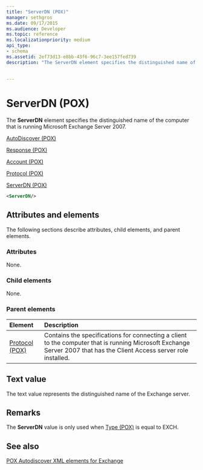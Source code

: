```yaml
---
title: "ServerDN (POX)"
manager: sethgros
ms.date: 09/17/2015
ms.audience: Developer
ms.topic: reference
ms.localizationpriority: medium
api_type:
- schema
ms.assetid: 2ef73d13-e8bb-43f6-96c7-3ee157fed739
description: "The ServerDN element specifies the distinguished name of the computer that is running Microsoft Exchange Server 2007."
 
 
---
```


# ServerDN (POX)

The **ServerDN** element specifies the distinguished name of the computer that is running Microsoft Exchange Server 2007. 
  
[AutoDiscover (POX)](autodiscover-pox.md)
  
[Response (POX)](response-pox.md)
  
[Account (POX)](account-pox.md)
  
[Protocol (POX)](protocol-pox.md)
  
[ServerDN (POX)](serverdn-pox.md)
  
```xml
<ServerDN/>
```

## Attributes and elements

The following sections describe attributes, child elements, and parent elements.
  
### Attributes

None.
  
### Child elements

None.
  
### Parent elements

|**Element**|**Description**|
|:-----|:-----|
|[Protocol (POX)](protocol-pox.md) <br/> |Contains the specifications for connecting a client to the computer that is running Microsoft Exchange Server 2007 that has the Client Access server role installed.  <br/> |
   
## Text value

The text value represents the distinguished name of the Exchange server.
  
## Remarks

The **ServerDN** value is only used when [Type (POX)](type-pox.md) is equal to EXCH. 
  
## See also



[POX Autodiscover XML elements for Exchange](pox-autodiscover-xml-elements-for-exchange.md)

